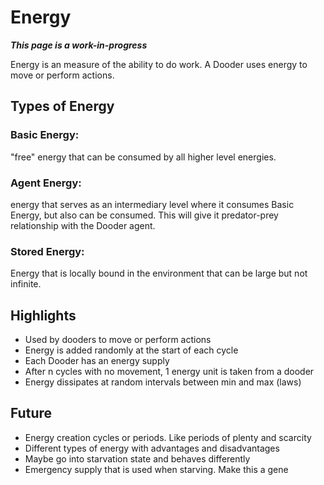 # Energy

***This page is a work-in-progress***

Energy is an measure of the ability to do work. A Dooder uses energy to move or perform actions.

## Types of Energy

### Basic Energy: 
"free" energy that can be consumed by all higher level energies.

### Agent Energy: 
energy that serves as an intermediary level where it consumes Basic Energy, but also can be consumed. This will give it predator-prey relationship with the Dooder agent.

### Stored Energy: 
Energy that is locally bound in the environment that can be large but not infinite.

## Highlights

* Used by dooders to move or perform actions
* Energy is added randomly at the start of each cycle
* Each Dooder has an energy supply
* After n cycles with no movement, 1 energy unit is taken from a dooder
* Energy dissipates at random intervals between min and max (laws)

## Future

* Energy creation cycles or periods. Like periods of plenty and scarcity
* Different types of energy with advantages and disadvantages
* Maybe go into starvation state and behaves differently
* Emergency supply that is used when starving. Make this a gene

